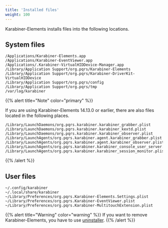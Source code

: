 ```yaml
---
title: 'Installed files'
weight: 100
---
```


Karabiner-Elements installs files into the following locations.

## System files

```text
/Applications/Karabiner-Elements.app
/Applications/Karabiner-EventViewer.app
/Applications/.Karabiner-VirtualHIDDevice-Manager.app
/Library/Application Support/org.pqrs/Karabiner-Elements
/Library/Application Support/org.pqrs/Karabiner-DriverKit-VirtualHIDDevice
/Library/Application Support/org.pqrs/config
/Library/Application Support/org.pqrs/tmp
/var/log/karabiner
```

{{% alert title="Note" color="primary" %}}

If you are using Karabiner-Elements 14.13.0 or earlier, there are also files located in the following places.

```text
/Library/LaunchDaemons/org.pqrs.karabiner.karabiner_grabber.plist
/Library/LaunchDaemons/org.pqrs.karabiner.karabiner_kextd.plist
/Library/LaunchDaemons/org.pqrs.karabiner.karabiner_observer.plist
/Library/LaunchAgents/org.pqrs.karabiner.agent.karabiner_grabber.plist
/Library/LaunchAgents/org.pqrs.karabiner.agent.karabiner_observer.plist
/Library/LaunchAgents/org.pqrs.karabiner.karabiner_console_user_server.plist
/Library/LaunchAgents/org.pqrs.karabiner.karabiner_session_monitor.plist
```

{{% /alert %}}

## User files

```text
~/.config/karabiner
~/.local/share/karabiner
~/Library/Preferences/org.pqrs.Karabiner-Elements.Settings.plist
~/Library/Preferences/org.pqrs.Karabiner-EventViewer.plist
~/Library/Preferences/org.pqrs.Karabiner-MultitouchExtension.plist
```

{{% alert title="Warning" color="warning" %}}
If you want to remove Karabiner-Elements, you have to use [uninstaller](/docs/manual/operation/uninstall).
{{% /alert %}}
